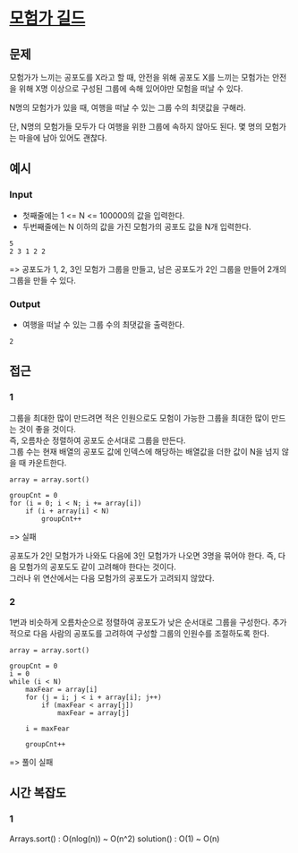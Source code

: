 # [모험가 길드]()

## 문제

모험가가 느끼는 공포도를 X라고 할 때, 안전을 위해 공포도 X를 느끼는 모험가는 안전을 위해 X명 이상으로 구성된 그룹에 속해 있어야만 모험을 떠날 수 있다.

N명의 모험가가 있을 때, 여행을 떠날 수 있는 그룹 수의 최댓값을 구해라.

단, N명의 모험가들 모두가 다 여행을 위한 그룹에 속하지 않아도 된다. 몇 명의 모험가는 마을에 남아 있어도 괜찮다.

## 예시

### Input

* 첫째줄에는 1 <= N <= 100000의 값을 입력한다.
* 두번째줄에는 N 이하의 값을 가진 모험가의 공포도 값을 N개 입력한다.

```
5
2 3 1 2 2
```

=> 공포도가 1, 2, 3인 모험가 그룹을 만들고, 남은 공포도가 2인 그룹을 만들어 2개의 그룹을 만들 수 있다. 

### Output

* 여행을 떠날 수 있는 그룹 수의 최댓값을 출력한다.

```
2
```

## 접근

### 1

그룹을 최대한 많이 만드려면 적은 인원으로도 모험이 가능한 그룹을 최대한 많이 만드는 것이 좋을 것이다.<br>
즉, 오름차순 정렬하여 공포도 순서대로 그룹을 만든다.<br>
그룹 수는 현재 배열의 공포도 값에 인덱스에 해당하는 배열값을 더한 값이 N을 넘지 않을 때 카운트한다.

```
array = array.sort()

groupCnt = 0
for (i = 0; i < N; i += array[i])
    if (i + array[i] < N)
        groupCnt++
```

=> 실패

공포도가 2인 모험가가 나와도 다음에 3인 모험가가 나오면 3명을 묶어야 한다. 즉, 다음 모험가의 공포도도 같이 고려해야 한다는 것이다.<br>
그러나 위 연산에서는 다음 모험가의 공포도가 고려되지 않았다.

### 2

1번과 비슷하게 오름차순으로 정렬하여 공포도가 낮은 순서대로 그룹을 구성한다.
추가적으로 다음 사람의 공포도를 고려하여 구성할 그룹의 인원수를 조절하도록 한다.

```
array = array.sort()

groupCnt = 0
i = 0
while (i < N)
    maxFear = array[i]
    for (j = i; j < i + array[i]; j++)
        if (maxFear < array[j])
            maxFear = array[j]
    
    i = maxFear
    
    groupCnt++
```

=> 풀이 실패

## 시간 복잡도

### 1

Arrays.sort() : O(nlog(n)) ~ O(n^2)
solution() : O(1) ~ O(n)